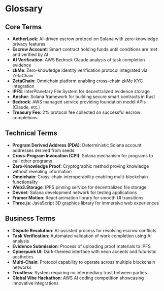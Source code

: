 # Glossary

## Core Terms

- **AetherLock**: AI-driven escrow protocol on Solana with zero-knowledge privacy features
- **Escrow Account**: Smart contract holding funds until conditions are met and verified by AI
- **AI Verification**: AWS Bedrock Claude analysis of task completion evidence
- **zkMe**: Zero-knowledge identity verification protocol integrated via ZetaChain
- **ZetaChain**: Omnichain platform enabling cross-chain zkMe KYC integration
- **IPFS**: InterPlanetary File System for decentralized evidence storage
- **Anchor**: Solana framework for building secure smart contracts in Rust
- **Bedrock**: AWS managed service providing foundation model APIs (Claude, etc.)
- **Treasury Fee**: 2% protocol fee collected on successful escrow completions

## Technical Terms

- **Program Derived Address (PDA)**: Deterministic Solana account addresses derived from seeds
- **Cross-Program Invocation (CPI)**: Solana mechanism for programs to call other programs
- **Zero-Knowledge Proof**: Cryptographic method proving knowledge without revealing information
- **Omnichain**: Cross-chain interoperability enabling multi-blockchain functionality
- **Web3.Storage**: IPFS pinning service for decentralized file storage
- **Devnet**: Solana development network for testing applications
- **Framer Motion**: React animation library for smooth UI transitions
- **Three.js**: JavaScript 3D graphics library for immersive web experiences

## Business Terms

- **Dispute Resolution**: AI-assisted process for resolving escrow conflicts
- **Task Verification**: Automated validation of work completion using AI analysis
- **Evidence Submission**: Process of uploading proof materials to IPFS
- **Cyberpunk UI**: Dark-themed interface with neon accents and futuristic aesthetics
- **Multi-Chain**: Protocol capability to operate across multiple blockchain networks
- **Trustless**: System requiring no intermediary trust between parties
- **Global Vibe Hackathon**: AWS AI coding competition showcasing innovative integrations